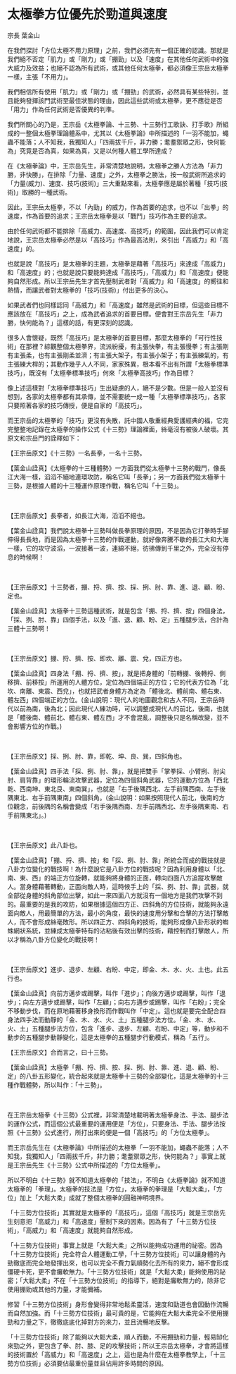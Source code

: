 # 太極拳方位優先於勁道與速度

宗長
葉金山

在我們探討「方位太極不用力原理」之前，我們必須先有一個正確的認識。那就是我們絕不否定「肌力」或「剛力」或「掤勁」以及「速度」在其他任何武術中的強大威力及效益；也絕不認為所有武術，或其他任何太極拳，都必須像王宗岳太極拳一樣，主張「不用力」。

我們相信所有使用「肌力」或「剛力」或「掤勁」的武術，必然具有某些特別，並且能夠發揮該門武術至最佳狀態的理由，因此這些武術或太極拳，更不應從是否「用力」作為任何武術是否優異的判準。

我們所關心的乃是，王宗岳《太極拳論、十三勢、十三勢行工歌訣、打手歌》所組成的一整個太極拳理論體系中，尤其以《太極拳論》中所描述的「一羽不能加，蠅蟲不能落；人不知我，我獨知人」「四兩拔千斤，非力勝；耄耋禦眾之形，快何能為」究竟是否為真，如果為真，又是以何種人體工學所達成？

在《太極拳論》中，王宗岳先生，非常清楚地說明，太極拳之勝人方法為「非力勝，非快勝」，在排除「力量、速度」之外，太極拳之勝法，按一般武術所追求的「力量(威力)、速度、技巧(技術)」三大重點來看，太極拳應是屬於著種「技巧(技術)」取勝的一種武術。

因此，王宗岳太極拳，不以「內勁」的威力，作為首要的追求，也不以「出拳」的速度，作為首要的追求；王宗岳太極拳是以「戰鬥」技巧作為主要的追求。

由於任何武術都不能排除「高威力、高速度、高技巧」的範圍，因此我們可以肯定地說，王宗岳太極拳必然是以「高技巧」作為最高法則，來引出「高威力」和「高速度」的。

也就是說「高技巧」是太極拳的主題，太極拳是藉著「高技巧」來達成「高威力」和「高速度」的；也就是說只要能夠達成「高技巧」，「高威力」和「高速度」便能夠自然形成。所以王宗岳先生才首先壓制武者對「高威力」和「高速度」的嚮往和熱情，而讓武者對太極拳的「技巧(技術)」付出更多的決心。

如果武者們也同樣認同「高威力」和「高速度」雖然是武術的目標，但這些目標不應該放在「高技巧」之上，成為武者追求的首要目標。便會對王宗岳先生「非力勝，快何能為？」這樣的話，有更深刻的認識。

很多人會懷疑，既然「高技巧」是太極拳的首要目標，那麼太極拳的「可行性技術」在那裡？綜觀整個太極拳界，流派紛擾，有主張快拳，有主張慢拳；有主張剛有主張柔，也有主張剛柔並濟；有主張大架子，有主張小架子；有主張練氣的，有主張練大桿的；其動作幾乎人人不同，家家殊異，根本看不出有所謂「太極拳標準技巧」，既沒有「太極拳標準技巧」何來「太極拳高技巧」作為目標？

像上述這樣對「太極拳標準技巧」生出疑慮的人，絕不是少數。但是一般人並沒有想到，各家的太極拳都有其承傳，並不需要統一成一種「太極拳標準技巧」，各家只要照著各家的技巧傳授，便是自家的「高技巧」。

而王宗岳的太極拳的「技巧」更沒有失散，託中國人敬重經典愛護經典的福，它完完整整地記錄在太極拳的操作公式《十三勢》理論裡面，絲毫沒有被後人破壞。其原文和宗岳門的詮釋如下：

【王宗岳原文】《十三勢》一名長拳，一名十三勢。

【葉金山詮真】《太極拳的十三種體勢》一方面我們從太極拳十三勢的戰鬥，像長江大海一樣，滔滔不絕地連環攻防，稱名它叫「長拳」；另一方面我們從太極拳十三勢，是根據人體的十三種運作原理作戰，稱名它叫「十三勢」。

　

【王宗岳原文】長拳者，如長江大海，滔滔不絕也。

【葉金山詮真】我們說太極拳十三勢叫做長拳原理的原因，不是因為它打拳時手腳伸得長長地，而是因為太極拳十三勢的作戰運動，就好像奔騰不歇的長江大和大海一樣，它的攻守波滔，一波接著一波，連綿不絕，彷彿傳到千里之外，完全沒有停息的時候啊！

　

【王宗岳原文】十三勢者，掤、捋、擠、按、採、挒、肘、靠、進、退、顧、盼、定也。

【葉金山詮真】太極拳十三勢這種武術，就是包含「掤、捋、擠、按」四個身法，「採、挒、肘、靠」四個手法，以及「進、退、顧、盼、定」五種腿步法，合計為三體十三勢啊！

　

【王宗岳原文】掤、捋、擠、按、即坎、離、震、兌，四正方也。

【葉金山詮真】四身法「掤、捋、擠、按」，就是把身體的「前轉掤、後轉捋、側移擠、前移按」所運用的人體方位，定位為四個端正的方位；它的代表方位為「北坎、南離、東震、西兌」，也就把武者身體方為定為「體後北、體前南、體右東、體左西」四個端正的方位。(金山說明：現代人的地圖觀念和古人不同，王宗岳時代以前為南，後為北；因此現代人練功時，可以調整成現代人的前北，後南，也就是「體後南、體前北、體右東、體左西」才不會混亂，調整後只是名稱改變，並不會影響方位的作戰。)

　

【王宗岳原文】採、挒、肘、靠，即乾、坤、良、巽，四斜角也。

【葉金山詮真】四手法「採、挒、肘、靠」，就是把雙手「掌拳採、小臂挒、肘尖肘、肩背靠」的環形輪流攻擊武器，定位為四個斜角武器，它的運動方位為「西北乾、西南坤、東北艮、東南巽」，也就是「右手後隅西北、左手前隅西南、左手後隅東北、右手前隅東南」四個斜角。(金山說明：如果按照現代人前北，後南的方位觀念，前後隅的名稱會變成「右手後隅西南、左手前隅西北、左手後隅東南、右手前隅東北」。)

　

【王宗岳原文】此八卦也。

【葉金山詮真】「掤、捋、擠、按」和「採、挒、肘、靠」所統合而成的戰技就是八卦方位變化的戰技啊！為什麼說它是八卦方位的戰技呢？因為利用身體以「北、南、東、西」的端正方位旋轉，就能夠將身體的正面，轉向四面八方追蹤攻擊敵人。當身體藉著轉動，正面向敵人時，這時候手上的「採、挒、肘、靠」武器，就全部從身體的斜角部位出擊，如此一來四面八方就沒有一個地方是我們攻擊不到的。最重要的是我的攻防，如果根據這個四方正、四斜角的方位技術，就能夠永遠面向敵人，用最簡單的方法，最小的角度，最快的速度用分擊和合擊的方法打擊敵人，而不會形成絲毫敗形。所以四正方、四斜角的技術，能夠形成像八卦形狀的蜘蛛網狀系統，並練成太極拳特有的沾粘後有效出擊的技術，藉控制而打擊敵人，所以才稱為八卦方位變化的戰技啊！

　

【王宗岳原文】進步、退步、左顧、右盼、中定，即金、木、水、火、土也。此五行也。

【葉金山詮真】向前方邁步或踢擊，叫作「進步」；向後方邁步或踢擊，叫作「退步」；向左方邁步或踢擊，叫作「左顧」；向右方邁步或踢擊，叫作「右盼」；完全不移動步伐，而在原地藉著移身換形而作戰叫作「中定」。這也就是要完全配合四身法四手法而動靜的「金、木、水、火、土」五種腿步法方位。「金、木、水、火、土」五種腿步法方位，包含「進步、退步、左顧、右盼、中定」等，動步和不動步的五種腿步動靜變化，這是太極拳的五種腿步行動模式，稱為「五行」。

【王宗岳原文】合而言之，曰十三勢。

【葉金山詮真】太極拳「掤、捋、擠、按、採、挒、肘、靠、進、退、顧、盼、定」的八卦五形變化，統合起來就是太極拳十三勢的全部變化，這是太極拳的十三種作戰體勢，所以叫作：「十三勢」。

　

在王宗岳太極拳《十三勢》公式裡，非常清楚地載明著太極拳身法、手法、腿步法的運作公式，而這個公式最重要的運用便是「方位」，只要身法、手法、腿步法按照《十三勢》公式進行，所打出來的便是一個「高技巧」的「方位太極拳」。

而王宗岳先生在《太極拳論》中所描述的太極拳「一羽不能加，蠅蟲不能落；人不知我，我獨知人」「四兩拔千斤，非力勝；耄耋禦眾之形，快何能為？」事實上就是王宗岳先生《十三勢》公式中所描述的「方位太極拳」。

所以不明白《十三勢》就不知道太極拳的「技法」，不明白《太極拳論》就不知道太極拳的「拳理」。太極拳的技法是「方位」，太極拳的拳理是「大鬆大柔」，「方位」加上「大鬆大柔」成就了整個太極拳的圓融神明境界。

「十三勢方位技術」其實就是太極拳的「高技巧」，這個「高技巧」就是王宗岳先生刻意把「高威力」和「高速度」壓制下來的因素。因為有了「十三勢方位技術」，「高威力」和「高速度」就能夠自然形成。

「十三勢方位技術」事實上就是「大鬆大柔」之所以能夠成功運用的祕密。因為「十三勢方位技術」完全符合人體運動工學，「十三勢方位技術」可以讓身體的內勁徹底而完全地發揮出來，也可以完全不費力氣順勢化去所有的來力，絕不會形成僵硬卡死，更不會癱軟無力。「十三勢方位技術」就是「大鬆大柔」能夠使用的祕密；「大鬆大柔」不在「十三勢方位技術」的指導下，絕對是癱軟無力的，除非它使用掤勁或其他的力量，才能彌補。

修習「十三勢方位技術」身形會變得非常地鬆柔靈活，速度和勁道也會因動作流暢而自然加強。而「十三勢方位技術」最可貴的是，它能夠在大鬆大柔完全不使用掤勁和力量之下，徹徹底底化掉對方的來力，並且流暢地反擊。

「十三勢方位技術」除了能夠以大鬆大柔，順人而動，不用掤勁和力量，輕易缷化來勁之外，更包含了拳、肘、膝、足的攻擊技術；所以王宗岳太極拳，才會將這樣的技術置於「高威力」和「高速度」之上，這也是為什麼在太極拳教學上，「十三勢方位技術」必須要佔最重份量並且佔用許多時間的原因。